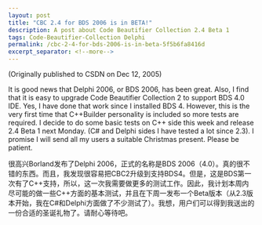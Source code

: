 ```yaml
---
layout: post
title: "CBC 2.4 for BDS 2006 is in BETA!"
description: A post about Code Beautifier Collection 2.4 Beta 1
tags: Code-Beautifier-Collection Delphi
permalink: /cbc-2-4-for-bds-2006-is-in-beta-5f5b6fa8416d
excerpt_separator: <!--more-->
---
```

(Originally published to CSDN on Dec 12, 2005)

It is good news that Delphi 2006, or BDS 2006, has been great. Also, I find that it is easy to upgrade Code Beautifier Collection 2 to support BDS 4.0 IDE. Yes, I have done that work since I installed BDS 4. However, this is the very first time that C++Builder personality is included so more tests are required. I decide to do some basic tests on C++ side this week and release 2.4 Beta 1 next Monday. (C# and Delphi sides I have tested a lot since 2.3). I promise I will send all my users a suitable Christmas present. Please be patient.
<!--more-->

很高兴Borland发布了Delphi 2006，正式的名称是BDS 2006（4.0）。真的很不错的东西。而且，我发现很容易把CBC2升级到支持BDS4。但是，这是BDS第一次有了C++支持，所以，这一次我需要做更多的测试工作。因此，我计划本周内尽可能的做一些C++方面的基本测试，并且在下周一发布一个Beta版本（从2.3版本开始，我在C#和Delphi方面做了不少测试了）。我想，用户们可以得到我送出的一份合适的圣诞礼物了。请耐心等待吧。
